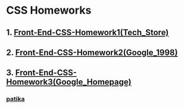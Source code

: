 # CSS Homeworks

 ## 1. [Front-End-CSS-Homework1(Tech_Store)](https://github.com/KaderErgin/CSS/tree/main/Front_End-CSS_Homework1)<br>

 ## 2. [Front-End-CSS-Homework2(Google_1998)](https://github.com/KaderErgin/CSS/tree/main/Front_End-CSS_Homework2)<br>

 ## 3. [Front-End-CSS-Homework3(Google_Homepage)](https://github.com/KaderErgin/CSS/tree/main/Front-End-CSS-Homework3)<br>

### [patika](https://academy.patika.dev/tr/profile)
